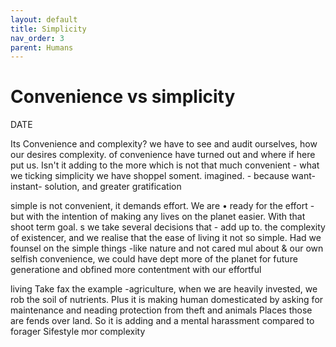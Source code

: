 ```yaml
---
layout: default
title: Simplicity
nav_order: 3
parent: Humans
---
```


# Convenience vs simplicity


DATE

Its Convenience and complexity? we have to see and audit ourselves, how our desires complexity. of convenience have turned out and where if here put us. Isn't it adding to the more which is not that much convenient - what we ticking simplicity we have shoppel soment. imagined. - because want- instant- solution, and greater gratification

simple is not convenient, it demands effort. We are • ready for the effort - but with the intention of making any lives on the planet easier. With that shoot term goal. s we take several decisions that - add up to. the complexity of existencer, and we realise that the ease of living it not so simple. Had we founsel on the simple things -like nature and not cared mul about & our own selfish convenience, we could have dept more of the planet for future generatione and obfined more contentment with our effortful

living Take fax the example -agriculture, when we are heavily invested, we rob the soil of nutrients. Plus it is making human domesticated by asking for maintenance and neading protection from theft and animals Places those are fends over land. So it is adding and a mental harassment compared to forager Sifestyle mor complexity